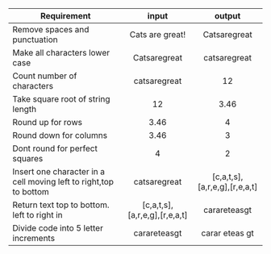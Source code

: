 |Requirement|input|output|
|-----------|:---:|:----:|
|Remove spaces and punctuation|Cats are great!|Catsaregreat|
|Make all characters lower case |Catsaregreat|catsaregreat|
|Count number of characters|catsaregreat|12|
|Take square root of string length|12|3.46|
|Round up for rows|3.46|4|
|Round down for columns|3.46|3|
|Dont round for perfect squares|4|2|
|Insert one character in a cell moving left to right,top to bottom|catsaregreat|[c,a,t,s],[a,r,e,g],[r,e,a,t]|
|Return text top to bottom. left to right in |[c,a,t,s],[a,r,e,g],[r,e,a,t]|carareteasgt|
|Divide code into 5 letter increments|carareteasgt|carar eteas gt|
